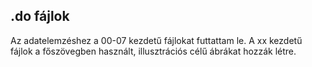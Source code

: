 ## .do fájlok

Az adatelemzéshez a 00-07 kezdetű fájlokat futtattam le. A xx kezdetű fájlok a főszövegben használt, illusztrációs célű ábrákat hozzák létre.
